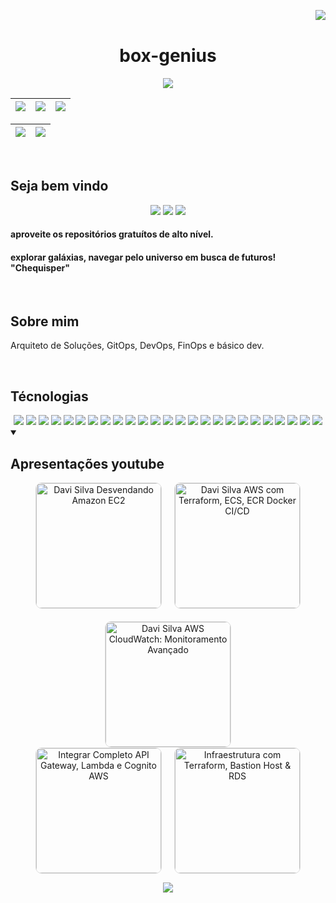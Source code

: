 <!-- <div align="center"> -->
<img align="right" src="https://komarev.com/ghpvc/?username=box-genius&color=ff69b4"><br>

<div align="center">

# box-genius
<p align="center">
    <img src="https://capsule-render.vercel.app/api?type=waving&height=300&color=000000&fontColor=FF0000&text=Welcome!&fontSize=90&animation=twinkling&fontAlignY=30&desc=I%20am%20box-genius%20&descSize=30" />
</p>



| ![](http://github-profile-summary-cards.vercel.app/api/cards/stats?username=box-genius&theme=tokyonight) | ![](http://github-profile-summary-cards.vercel.app/api/cards/repos-per-language?username=box-genius&hide=Html&theme=tokyonight) | ![](http://github-profile-summary-cards.vercel.app/api/cards/most-commit-language?username=box-genius&theme=tokyonight) |
| :------------------------------------------------------------------------------------------------------: | :-----------------------------------------------------------------------------------------------------------------------------: | :---------------------------------------------------------------------------------------------------------------------: |

| ![](http://github-profile-summary-cards.vercel.app/api/cards/profile-details?username=box-genius&theme=tokyonight) | ![](https://github-readme-streak-stats.herokuapp.com/?user=box-genius&theme=tokyonight&hide_border=true&date_format=M%20j%5B%2C%20Y%5D&background=1A1B27&stroke=35AFA3&ring=BF91F3&fire=BF91F3&currStreakNum=BF91F3&sideNums=BF91F3&currStreakLabel=BF91F3&sideLabels=BF91F3&dates=35AFA3) |
| :----------------------------------------------------------------------------------------------------------------: | :----------------------------------------------------------------------------------------------------------------------------------------------------------------------------------------------------------------------------------------------------------------------------------------: |

</div>

<br>

## Seja bem vindo

<p align="center">
    <a href="https://github.com/box-genius" target="_blank"><img src="https://img.shields.io/badge/GitHub-100000?style=for-the-badge&logo=github&logoColor=white"></a>
    <a href="https://www.linkedin.com/in/davi-santos-cardoso-da-silva-b4678524a/" target="_blank"><img src="https://img.shields.io/badge/-LinkedIn-%230077B5?style=for-the-badge&logo=linkedin&logoColor=white"></a>
    <a href = "mailto:devops.davi@gmail.com"><img src="https://img.shields.io/badge/Gmail-D14836?style=for-the-badge&logo=gmail&logoColor=white"></a>
</p>

#### aproveite os repositórios gratuítos de alto nível.

#### explorar galáxias, navegar pelo universo em busca de futuros! "Chequisper"

<br>

## Sobre mim

Arquiteto de Soluções, GitOps, DevOps, FinOps e básico dev.

<br>

## Técnologias

<!--  <img height="160em" src="https://github-readme-stats.vercel.app/api?username=andreinaoliveira&show_icons=true&theme=synthwave&include_all_commits=true&count_private=true%22/"> -->
<div align="center">
<img src="https://img.shields.io/badge/AWS-232F3E?style=for-the-badge&logo=amazon-aws&logoColor=white">
<img src="https://img.shields.io/badge/GitBucket-0052CC?style=for-the-badge&logo=git&logoColor=white">
  <img src="https://img.shields.io/badge/CI%2FCD-GitLab-FCA121?style=for-the-badge&logo=gitlab">
  <img src="https://img.shields.io/badge/GitHub-181717?style=for-the-badge&logo=github&logoColor=white">
   <img src="https://img.shields.io/badge/Jenkins-D24939?style=for-the-badge&logo=jenkins&logoColor=white">
    <img src="https://img.shields.io/badge/Terraform-623CE4?style=for-the-badge&logo=terraform&logoColor=white">
   <img src="https://img.shields.io/badge/Kubernetes-326CE5?style=for-the-badge&logo=kubernetes&logoColor=white">
   <img src="https://img.shields.io/badge/Docker-2496ED?style=for-the-badge&logo=docker&logoColor=white">
   <img src="https://img.shields.io/badge/Vagrant-1563FF?style=for-the-badge&logo=vagrant&logoColor=white">
  <!-- Python --> <img src="https://img.shields.io/badge/Python-FFD43B?style=for-the-badge&logo=python&logoColor=blue">
  <img src="https://img.shields.io/badge/Java-007396?style=for-the-badge&logo=java&logoColor=white">
  <!-- JavaScript --> <img src="https://img.shields.io/badge/JavaScript-323330?style=for-the-badge&logo=javascript&logoColor=F7DF1E">
    <img src="https://img.shields.io/badge/Ansible-EE0000?style=for-the-badge&logo=ansible&logoColor=white">
  <img src="https://img.shields.io/badge/Bash-4EAA25?style=for-the-badge&logo=gnu-bash&logoColor=white">
  <!-- Json --> <img src="https://img.shields.io/badge/json-5E5C5C?style=for-the-badge&logo=json&logoColor=white">
  <!-- Selenium --> <img src="https://img.shields.io/badge/Selenium-008000?style=for-the-badge&logo=Selenium&logoColor=white">
  <!-- Postman --> <img src="https://img.shields.io/badge/Postman-EF5B25?style=for-the-badge&logo=Postman&logoColor=white">
  <img src="https://img.shields.io/badge/VirtualBox-183A61?style=for-the-badge&logo=virtualbox&logoColor=white">
  <img src="https://img.shields.io/badge/PostgreSQL-336791?style=for-the-badge&logo=postgresql&logoColor=white">
  <!-- SQL --> <img src="https://img.shields.io/badge/Microsoft%20SQL%20Server-CC2927?style=for-the-badge&logo=microsoft%20sql%20server&logoColor=white">
  <img src="https://img.shields.io/badge/MySQL-4479A1?style=for-the-badge&logo=mysql&logoColor=white">
  <img src="https://img.shields.io/badge/Windows-0078D6?style=for-the-badge&logo=windows&logoColor=white">
  <img src="https://img.shields.io/badge/Linux-FCC624?style=for-the-badge&logo=linux&logoColor=black">
  <img src="https://img.shields.io/badge/VPN-FF4500?style=for-the-badge&logo=vpn&logoColor=white">
<img src="https://img.shields.io/badge/Photoshop-31A8FF?style=for-the-badge&logo=adobe-photoshop&logoColor=white">
  <br>
</div>

<details open> 
  <summary><h2>Apresentações youtube</h2></summary>
   <p align="center">
       
<!-- BEGIN YOUTUBE-CARDS -->
<div align="center">
  <div style="display: flex; flex-wrap: wrap; justify-content: center; gap: 20px;">
    <a href="https://www.youtube.com/watch?v=Wudty2ufZ3U">
      <img src="https://ytcards.demolab.com/?id=Wudty2ufZ3U&tg&title=Davi+Silva+Desvendando+Amazon+EC2&lang=en&timestamp=1636628400&background_color=%230d1117&title_color=%23ffffff&stats_color=%23dedede&max_title_lines=1&width=200&border_radius=5&duration=436" alt="Davi Silva Desvendando Amazon EC2" width="200" style="border: 1px solid #ddd; border-radius: 10px;">
    </a>
    <a href="https://www.youtube.com/watch?v=9xcj7iifuRc">
      <img src="https://ytcards.demolab.com/?id=9xcj7iifuRc&title=Davi+Silva+AWS+com+Terraform%2C+ECS%2C+ECR+Docker+CI%2FCD&lang=en&timestamp=1636628400&background_color=%230d1117&title_color=%23ffffff&stats_color=%23dedede&max_title_lines=1&width=200&border_radius=5&duration=436" alt="Davi Silva AWS com Terraform, ECS, ECR Docker CI/CD" width="200" style="border: 1px solid #ddd; border-radius: 10px;">
    </a>
    <a href="https://www.youtube.com/watch?v=MNlxRq-bCSk">
      <img src="https://ytcards.demolab.com/?id=MNlxRq-bCSk&title=Davi+Silva+AWS+CloudWatch%3A+Monitoramento+Avan%C3%A7ado&lang=en&timestamp=1636628400&background_color=%230d1117&title_color=%23ffffff&stats_color=%23dedede&max_title_lines=1&width=200&border_radius=5&duration=436" alt="Davi Silva AWS CloudWatch: Monitoramento Avançado" width="200" style="border: 1px solid #ddd; border-radius: 10px;">
    </a>
  </div>
  <div style="display: flex; justify-content: center; gap: 20px;">
    <a href="https://www.youtube.com/watch?v=-8ssXnjnws8">
      <img src="https://ytcards.demolab.com/?id=-8ssXnjnws8&tg&title=Integrar+Completo+API+Gateway%2C+Lambda+e+Cognito+AWS&lang=en&timestamp=1636628400&background_color=%230d1117&title_color=%23ffffff&stats_color=%23dedede&max_title_lines=1&width=200&border_radius=5&duration=436" alt="Integrar Completo API Gateway, Lambda e Cognito AWS" width="200" style="border: 1px solid #ddd; border-radius: 10px;">
    </a>
    <a href="https://www.youtube.com/watch?v=RAFW7plRaUY">
      <img src="https://ytcards.demolab.com/?id=RAFW7plRaUY&tg&title=Infraestrutura+com+Terraform%2C+Bastion+Host+%26+RDS&lang=en&timestamp=1636628400&background_color=%230d1117&title_color=%23ffffff&stats_color=%23dedede&max_title_lines=1&width=200&border_radius=5&duration=436" alt="Infraestrutura com Terraform, Bastion Host & RDS" width="200" style="border: 1px solid #ddd; border-radius: 10px;">
    </a>
  </div>
</div>


<!-- END YOUTUBE-CARDS -->
</p>
</details>



<!-- Footer Animated Image -->
<p align="center">
    <img src="https://capsule-render.vercel.app/api?type=waving&height=300&color=000000&fontColor=FF0000&text=Obrigado%20pela%20visita%20&fontSize=60&animation=twinkling&fontAlignY=30&desc=%20Volte%20sempre%20&descSize=30&section=footer" />
</p>
